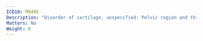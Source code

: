 ```yaml
---
ICD10: M9495
Description: "Disorder of cartilage, unspecified: Pelvic region and thigh"
Matters: No
Weight: 0
---
```

